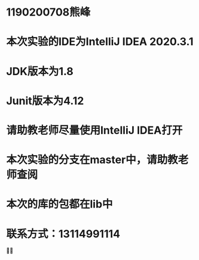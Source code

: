 # 1190200708熊峰
# 本次实验的IDE为IntelliJ IDEA 2020.3.1
# JDK版本为1.8
# Junit版本为4.12
# 请助教老师尽量使用IntelliJ IDEA打开
# 本次实验的分支在master中，请助教老师查阅
# 本次的库的包都在lib中
# 联系方式：13114991114
:bear::bear:
